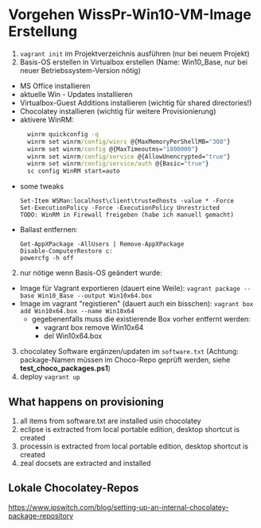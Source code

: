 # Vorgehen WissPr-Win10-VM-Image Erstellung

1. `vagrant init` im Projektverzeichnis ausführen (nur bei neuem Projekt)
1. Basis-OS erstellen in Virtualbox erstellen (Name: Win10_Base, nur bei neuer Betriebssystem-Version nötig)
  - MS Office installieren
  - aktuelle Win - Updates installieren
  - Virtualbox-Guest Additions installieren (wichtig für shared directories!)
  - Chocolatey installieren (wichtig für weitere Provisionierung)
  - aktivere WinRM:
      ```cmd
        winrm quickconfig -q
        winrm set winrm/config/winrs @{MaxMemoryPerShellMB="300"}
        winrm set winrm/config @{MaxTimeoutms="1800000"}
        winrm set winrm/config/service @{AllowUnencrypted="true"}
        winrm set winrm/config/service/auth @{Basic="true"}
        sc config WinRM start=auto
      ```
  - some tweaks
      ```
      Set-Item WSMan:localhost\client\trustedhosts -value * -Force
      Set-ExecutionPolicy -Force -ExecutionPolicy Unrestricted
      TODO: WinRM in Firewall freigeben (habe ich manuell gemacht)
      ```
  - Ballast entfernen:
    ```
    Get-AppXPackage -AllUsers | Remove-AppXPackage
    Disable-ComputerRestore c:
    powercfg -h off    
    ```
2. nur nötige wenn Basis-OS geändert wurde:
  * Image für Vagrant exportieren (dauert eine Weile): `vagrant package --base Win10_Base --output Win10x64.box`
  * Image im vagrant "registieren" (dauert auch ein bisschen): `vagrant box add Win10x64.box --name Win10x64`
      - gegebenenfalls muss die existierende Box vorher entfernt werden:
          - vagrant box remove Win10x64
          - del Win10x64.box
3. chocolatey Software ergänzen/updaten im `software.txt` (Achtung: package-Namen müssen im Choco-Repo geprüft werden, siehe **test_choco_packages.ps1**)
4. deploy `vagrant up`



## What happens on provisioning

1. all items from software.txt are installed usin chocolatey
2. eclipse is extracted from local portable edition, desktop shortcut is created
3. processin is extracted from local portable edition, desktop shortcut is created
4. zeal docsets are extracted and installed  

## Lokale Chocolatey-Repos

https://www.ipswitch.com/blog/setting-up-an-internal-chocolatey-package-repository
